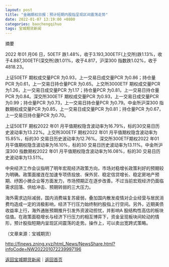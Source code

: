 ```yaml
---
layout: post
title: "金融期权日报：预计短期内股指呈现区间震荡走势"
date: 2022-01-07 13:19:00 +0800
categories: baochengqihuo
tags: 宝城期货新闻
---
```

<p>摘要</p>
 <p>2022 年01 月06 日，50ETF 跌1.48%，收于3.193,300ETF(上交所)跌1.13%，收于4.887,300ETF(深交所)跌1.01%，收于4.817，沪深300 指数跌1.02%，收于4818.23。</p>
 <p>上证50ETF 期权成交量PCR 为0.93，上一交易日成交量PCR 为0.86；持仓量PCR 为0.61，上一交易日持仓量PCR 为0.65。上交所3000ETF 期权成交量PCR 为1.26，上一交易日成交量PCR 为1.17；持仓量PCR 为0.81，上一交易日持仓量PCR 为0.84。深交所300ETF 期权成交量PCR 为0.93，上一交易日成交量PCR 为0.99；持仓量PCR 为0.73，上一交易日持仓量PCR 为0.79。中金所沪深300 指数期权成交量PCR 为0.85，上一交易日成交量PCR 为0.81；持仓量PCR 为0.67，上一交易日持仓量PCR 为0.70。</p>
 <p>上证50ETF 期权2022 年01 月平值期权隐含波动率为16.79%，标的30交易日历史波动率为13.22%。上交所300ETF 期权2022 年01 月平值期权隐含波动率为15.85%，标的30 交易日历史波动率为12.76%。深交所300ETF期权2022 年01 月平值期权隐含波动率为16.10%，标的30 交易日历史波动率为13.11%。中金所沪深300 指数期权2022 年01 月平值期权隐含波动率为16.08%，标的30 交易日历史波动率为13.51%。</p>
 <p>中央经济工作会议指明了明年宏观经济政策方向，市场对稳增长政策利好的预期较为明确。政策面接连在加速专项债投放、保外贸、稳定信贷增长、稳定房地产预期、纾困小微企业等方面发力，市场预期正在逐步改善。不过当前宏观经济仍面临需求回落、供给冲击、预期转弱的三大压力。</p>
 <p>海外需求边际减弱，国内消费端复苏疲弱，叠加国内散发疫情对企业经营与居民消费均造成一定的消极影响，经济下行压力始终制约股指上行空间。另外，近期美债收益率上行，海外通胀预期推升引发外资波动担忧，并影响A 股结构性高估的板块估值。在政策面稳增长与经济下行压力的相互博弈下，资金呈现板块间轮动的情形，预计股指短期内呈现区间震荡的走势。操作上，可以卖出宽跨式策略。</p><p class="em_media">（文章来源：宝城期货）</p>

<http://finews.zning.xyz/html_News/NewsShare.html?infoCode=NW202201072239997196>

[返回宝城期货新闻](//finews.withounder.com/category/baochengqihuo.html)｜[返回首页](//finews.withounder.com/)